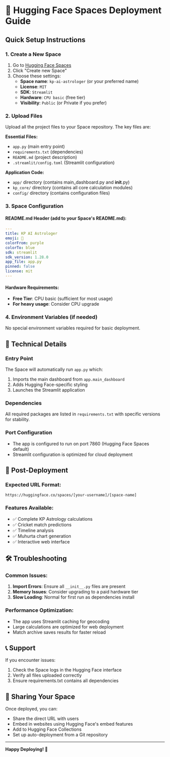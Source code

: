 # 🚀 Hugging Face Spaces Deployment Guide

## Quick Setup Instructions

### 1. Create a New Space
1. Go to [Hugging Face Spaces](https://huggingface.co/spaces)
2. Click "Create new Space"
3. Choose these settings:
   - **Space name**: `kp-ai-astrologer` (or your preferred name)
   - **License**: `MIT`
   - **SDK**: `Streamlit`
   - **Hardware**: `CPU basic` (free tier)
   - **Visibility**: `Public` (or Private if you prefer)

### 2. Upload Files
Upload all the project files to your Space repository. The key files are:

**Essential Files:**
- `app.py` (main entry point)
- `requirements.txt` (dependencies)
- `README.md` (project description)
- `.streamlit/config.toml` (Streamlit configuration)

**Application Code:**
- `app/` directory (contains main_dashboard.py and __init__.py)
- `kp_core/` directory (contains all core calculation modules)
- `config/` directory (contains configuration files)

### 3. Space Configuration

#### README.md Header (add to your Space's README.md):
```yaml
---
title: KP AI Astrologer
emoji: 🌟
colorFrom: purple
colorTo: blue
sdk: streamlit
sdk_version: 1.28.0
app_file: app.py
pinned: false
license: mit
---
```

#### Hardware Requirements:
- **Free Tier**: CPU basic (sufficient for most usage)
- **For heavy usage**: Consider CPU upgrade

### 4. Environment Variables (if needed)
No special environment variables required for basic deployment.

## 🔧 Technical Details

### Entry Point
The Space will automatically run `app.py` which:
1. Imports the main dashboard from `app.main_dashboard`
2. Adds Hugging Face-specific styling
3. Launches the Streamlit application

### Dependencies
All required packages are listed in `requirements.txt` with specific versions for stability.

### Port Configuration
- The app is configured to run on port 7860 (Hugging Face Spaces default)
- Streamlit configuration is optimized for cloud deployment

## 🎯 Post-Deployment

### Expected URL Format:
`https://huggingface.co/spaces/[your-username]/[space-name]`

### Features Available:
- ✅ Complete KP Astrology calculations
- ✅ Cricket match predictions
- ✅ Timeline analysis
- ✅ Muhurta chart generation
- ✅ Interactive web interface

## 🛠️ Troubleshooting

### Common Issues:

1. **Import Errors**: Ensure all `__init__.py` files are present
2. **Memory Issues**: Consider upgrading to a paid hardware tier
3. **Slow Loading**: Normal for first run as dependencies install

### Performance Optimization:
- The app uses Streamlit caching for geocoding
- Large calculations are optimized for web deployment
- Match archive saves results for faster reload

## 📞 Support

If you encounter issues:
1. Check the Space logs in the Hugging Face interface
2. Verify all files uploaded correctly
3. Ensure requirements.txt contains all dependencies

## 🌟 Sharing Your Space

Once deployed, you can:
- Share the direct URL with users
- Embed in websites using Hugging Face's embed features
- Add to Hugging Face Collections
- Set up auto-deployment from a Git repository

---

**Happy Deploying! 🚀** 